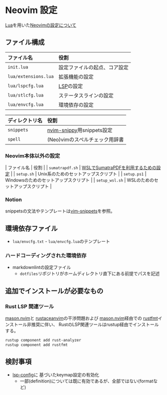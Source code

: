 # Neovim 設定

[Lua](https://www.lua.org/docs.html)を用いた[Neovimの設定について](https://neovim.io/doc/user/lua.html)

## ファイル構成

| ファイル名 | 役割 |
|  :-- | :-- |
| `init.lua` | 設定ファイルの起点、コア設定 |
| `lua/extensions.lua` | 拡張機能の設定 |
| `lua/lspcfg.lua` | [LSP](https://neovim.io/doc/user/lsp.html)の設定 |
| `lua/stlcfg.lua` | ステータスラインの設定 |
| `lua/envcfg.lua` | 環境依存の設定 |

| ディレクトリ名 | 役割 |
| :-- | :-- |
| `snippets` | [nvim-snippy](https://github.com/dcampos/nvim-snippy)用snippets設定 |
| `spell` | (Neo)vimのスペルチェック用辞書 |

### Neovim本体以外の設定

| ファイル名 | 役割 |
| `sumatrapdf.sh` | [WSLでSumatraPDFを利用するための設定](https://github.com/lervag/vimtex/issues/2566#issuecomment-1322886643) |
| `setup.sh` | Unix系のためのセットアップスクリプト |
| `setup.ps1` | Windowsのためのセットアップスクリプト |
| `setup_wsl.sh` | WSLのためのセットアップスクリプト |

### Notion

snippetsの文法やテンプレートは[vim-snippets](https://github.com/honza/vim-snippets)を参照。

## 環境依存ファイル

* `lua/envcfg.txt` - `lua/envcfg.lua`のテンプレート

### ハードコーディングされた環境依存

* markdownlintの設定ファイル
    * `dotfiles`リポジトリがホームディレクトリ直下にある前提でパスを記述

## 追加でインストールが必要なもの

### Rust LSP 関連ツール

[mason.nvim](https://github.com/williamboman/mason.nvim)と
[rustaceanvim](https://github.com/mrcjkb/rustaceanvim)の干渉問題および
[mason.nvim](https://github.com/williamboman/mason.nvim)経由での
[rustfmt](https://github.com/rust-lang/rustfmt)インストール非推奨に伴い、
RustのLSP関連ツールはrustup経由でインストールする。

```zsh
rustup component add rust-analyzer
rustup component add rustfmt
```

## 検討事項

* [lsp-config](https://github.com/neovim/nvim-lspconfig?tab=readme-ov-file#suggested-configuration)に
  基づいたkeymap設定の有効化
  * 一部(definition)については既に有効であるが、全部ではない(formatなど)
